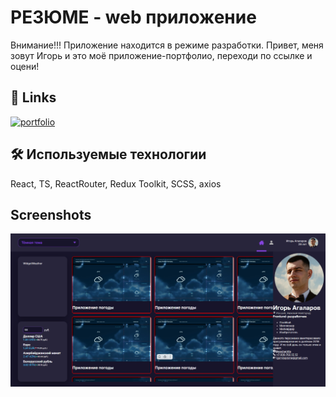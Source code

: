 # РЕЗЮМЕ - web приложение
Внимание!!! Приложение находится в режиме разработки.
Привет, меня зовут Игорь и это моё приложение-портфолио, переходи по ссылке и оцени!


## 🔗 Links

[![portfolio](https://img.shields.io/badge/ссылка_на_сайт-000?style=for-the-badge&logo=react&logoColor=red)](https://resume-igorvippzone.web.app/)

## 🛠 Используемые технологии

React, TS, ReactRouter, Redux Toolkit, SCSS, axios

## Screenshots

![App Screenshot](https://github.com/igorvippzone/resume-dashboard/blob/main/example.png)
